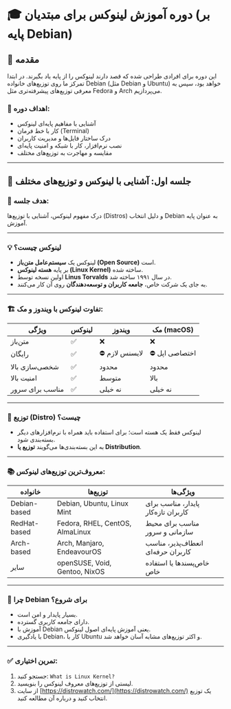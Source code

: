 # 🎓 دوره آموزش لینوکس برای مبتدیان (بر پایه Debian)

## 🧭 مقدمه

این دوره برای افرادی طراحی شده که قصد دارند لینوکس را از پایه یاد بگیرند. در ابتدا تمرکز ما روی توزیع‌های خانواده Debian (مثل Debian و Ubuntu) خواهد بود، سپس به معرفی توزیع‌های پیشرفته‌تری مثل Fedora و Arch می‌پردازیم.

### 🏁 اهداف دوره:
- آشنایی با مفاهیم پایه‌ای لینوکس
- کار با خط فرمان (Terminal)
- درک ساختار فایل‌ها و مدیریت کاربران
- نصب نرم‌افزار، کار با شبکه و امنیت پایه‌ای
- مقایسه و مهاجرت به توزیع‌های مختلف

---

## 🧩 جلسه اول: آشنایی با لینوکس و توزیع‌های مختلف

### 🎯 هدف جلسه:
درک مفهوم لینوکس، آشنایی با توزیع‌ها (Distros) و دلیل انتخاب Debian به عنوان پایه آموزش.

---

### 💡 لینوکس چیست؟

- لینوکس یک **سیستم‌عامل متن‌باز (Open Source)** است.
- بر پایه **هسته لینوکس (Linux Kernel)** ساخته شده.
- اولین نسخه توسط **Linus Torvalds** در سال ۱۹۹۱ ساخته شد.
- به جای یک شرکت خاص، **جامعه کاربران و توسعه‌دهندگان** روی آن کار می‌کنند.

---

### 🏗️ تفاوت لینوکس با ویندوز و مک:

| ویژگی           | لینوکس             | ویندوز             | مک (macOS)         |
|------------------|---------------------|---------------------|---------------------|
| متن‌باز          | ✅                  | ❌                  | ❌                  |
| رایگان           | ✅                  | ⛔ لایسنس لازم        | ⛔ اختصاصی اپل       |
| شخصی‌سازی بالا   | ✅                  | محدود               | محدود               |
| امنیت بالا       | ✅                  | متوسط               | بالا                |
| مناسب برای سرور | ✅                  | نه خیلی             | نه خیلی             |

---

### 🧬 توزیع (Distro) چیست؟

- لینوکس فقط یک هسته است؛ برای استفاده باید همراه با نرم‌افزارهای دیگر بسته‌بندی شود.
- به این بسته‌بندی‌ها می‌گویند **توزیع یا Distribution**.

---

### 📚 معروف‌ترین توزیع‌های لینوکس:

| خانواده         | توزیع‌ها                                  | ویژگی‌ها                         |
|------------------|--------------------------------------------|-----------------------------------|
| Debian-based     | Debian, Ubuntu, Linux Mint                 | پایدار، مناسب برای کاربران تازه‌کار |
| RedHat-based     | Fedora, RHEL, CentOS, AlmaLinux           | مناسب برای محیط سازمانی و سرور     |
| Arch-based       | Arch, Manjaro, EndeavourOS                | انعطاف‌پذیر، مناسب کاربران حرفه‌ای  |
| سایر             | openSUSE, Void, Gentoo, NixOS             | خاص‌پسندها یا استفاده خاص          |

---

### 🧭 چرا Debian برای شروع؟

- بسیار پایدار و امن است.
- دارای جامعه کاربری گسترده.
- آموزش با Debian یعنی آموزش پایه‌ای اصول لینوکس.
- با یادگیری Debian، کار با Ubuntu و اکثر توزیع‌های مشابه آسان خواهد شد.

---

### ✅ تمرین اختیاری:

1. جستجو کنید: `What is Linux Kernel?`
2. لیستی از توزیع‌های معروف لینوکس را بنویسید.
3. از سایت [https://distrowatch.com/](https://distrowatch.com/) یک توزیع انتخاب کنید و درباره آن مطالعه کنید.
